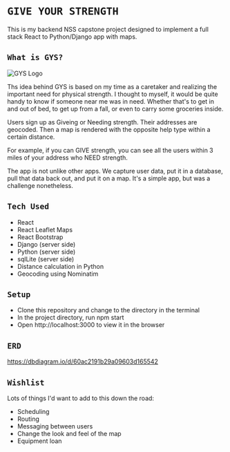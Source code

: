 # `GIVE YOUR STRENGTH`

This is my backend NSS capstone project designed to implement a full stack React to Python/Django app with maps.

## `What is GYS?`

![GYS Logo](https://res.cloudinary.com/dp6mbc90b/image/upload/v1624373214/gyslogoboth_jfkhle.jpg)

Ths idea behind GYS is based on my time as a caretaker and realizing the important need for physical strength. I thought to myself, it would be quite handy to know if someone near me was in need. Whether that's to get in and out of bed, to get up from a fall, or even to carry some groceries inside.

Users sign up as Giveing or Needing strength. Their addresses are geocoded. Then a map is rendered with the opposite help type within a certain distance.

For example, if you can GIVE strength, you can see all the users within 3 miles of your address who NEED strength.

The app is not unlike other apps. We capture user data, put it in a database, pull that data back out, and put it on a map. It's a simple app, but was a challenge nonetheless.

## `Tech Used`
- React
- React Leaflet Maps
- React Bootstrap
- Django (server side)
- Python (server side)
- sqlLite (server side)
- Distance calculation in Python
- Geocoding using Nominatim

## `Setup`
- Clone this repository and change to the directory in the terminal
- In the project directory, run npm start
- Open http://localhost:3000 to view it in the browser


## `ERD`
https://dbdiagram.io/d/60ac2191b29a09603d165542

## `Wishlist`
Lots of things I'd want to add to this down the road:

- Scheduling
- Routing
- Messaging between users
- Change the look and feel of the map
- Equipment loan
